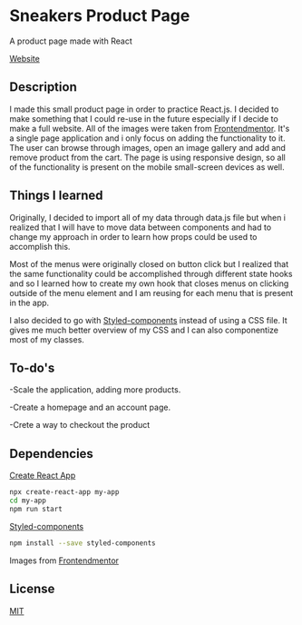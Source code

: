 # Sneakers Product Page

A product page made with React

[Website](https://exoldarium.github.io/Super-Cool-Sneakers/)

## Description

I made this small product page in order to practice React.js. I decided to make something that I could re-use
in the future especially if I decide to make a full website. All of the images were taken from [Frontendmentor](https://www.frontendmentor.io/). It's a single page application and i only focus on adding the functionality to it. The user can browse through images, open an image gallery and add and remove product from the cart. The page is using responsive design, so all of the functionality is present on the mobile small-screen devices as well.

## Things I learned

Originally, I decided to import all of my data through data.js file but when i realized that I will have to move data between components and had to change my approach in order to learn how props could be used to accomplish this. 

Most of the menus were originally closed on button click but I realized that
the same functionality could be accomplished through different state hooks and so I learned how to create my own hook that closes menus on clicking outside of the menu element and I am reusing for each menu that is present in the app.

I also decided to go with [Styled-components](https://styled-components.com/) instead of using a CSS file. It gives me much better overview of my CSS and I can also componentize most of my classes.

## To-do's

-Scale the application, adding more products.

-Create a homepage and an account page.

-Crete a way to checkout the product

## Dependencies

[Create React App](https://create-react-app.dev/)
```bash
npx create-react-app my-app
cd my-app
npm run start
```
[Styled-components](https://styled-components.com/)
```bash
npm install --save styled-components
```
Images from [Frontendmentor](https://www.frontendmentor.io/)

## License

[MIT](https://choosealicense.com/licenses/mit/)